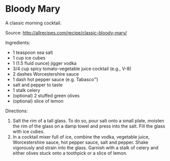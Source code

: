 
# Bloody Mary

A classic morning cocktail.

Source: http://allrecipes.com/recipe/classic-bloody-mary/

Ingredients:

- 1 teaspoon sea salt
- 1 cup ice cubes
- 1 (1.5 fluid ounce) jigger vodka
- 3/4 cup spicy tomato-vegetable juice cocktail (e.g., V-8)
- 2 dashes Worcestershire sauce
- 1 dash hot pepper sauce (e.g. Tabasco™)
- salt and pepper to taste
- 1 stalk celery
- (optional) 2 stuffed green olives
- (optional) slice of lemon

Directions:

1. Salt the rim of a tall glass. To do so, pour salt onto a small plate, moisten the rim of the glass on a damp towel and press into the salt. Fill the glass with ice cubes.
2. In a cocktail mixer full of ice, combine the vodka, vegetable juice, Worcestershire sauce, hot pepper sauce, salt and pepper. Shake vigorously and strain into the glass. Garnish with a stalk of celery and either olives stuck onto a toothpick or a slice of lemon.  

